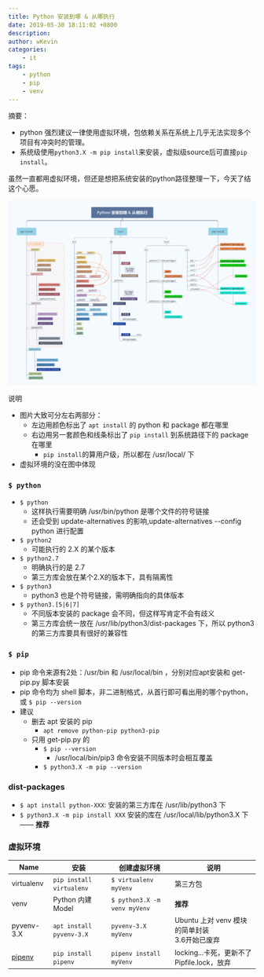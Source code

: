 ```yaml
---
title: Python 安装到哪 & 从哪执行
date: 2019-05-30 18:11:02 +0800
description: 
author: wKevin
categories: 
    - it
tags:
    - python
    - pip
    - venv
---
```


摘要：
- python 强烈建议一律使用虚拟环境，包依赖关系在系统上几乎无法实现多个项目有冲突时的管理。
- 系统级使用`python3.X -m pip install`来安装，虚拟级source后可直接`pip install`。

虽然一直都用虚拟环境，但还是想把系统安装的python路径整理一下，今天了结这个心愿。

![右键查看大图](/images/posts/2019-05-30-python.where/python.where.png)

说明

- 图片大致可分左右两部分：
    - 左边用颜色标出了 `apt install` 的 python 和 package 都在哪里
    - 右边用另一套颜色和线条标出了 `pip install` 到系统路径下的 package 在哪里
        - `pip install`的算用户级，所以都在 /usr/local/ 下
- 虚拟环境的没在图中体现

### `$ python`

- `$ python`
    - 这样执行需要明确 /usr/bin/python 是哪个文件的符号链接
    - 还会受到 update-alternatives 的影响,update-alternatives --config python 进行配置
- `$ python2`
    - 可能执行的 2.X 的某个版本
- `$ python2.7`
    - 明确执行的是 2.7
    - 第三方库会放在某个2.X的版本下，具有隔离性
- `$ python3`
    - python3 也是个符号链接，需明确指向的具体版本
- `$ python3.[5|6|7]`
    - 不同版本安装的 package 会不同，但这样写肯定不会有歧义
    - 第三方库会统一放在 /usr/lib/python3/dist-packages 下，所以 python3 的第三方库要具有很好的兼容性

### `$ pip`

- pip 命令来源有2处：/usr/bin 和 /usr/local/bin ，分别对应apt安装和 get-pip.py 脚本安装
- pip 命令均为 shell 脚本，非二进制格式，从首行即可看出用的哪个python，或 `$ pip --version`
- 建议
    - 删去 apt 安装的 pip
        - `apt remove python-pip python3-pip`
    - 只用 get-pip.py 的
        - `$ pip --version`
            - /usr/local/bin/pip3 命令安装不同版本时会相互覆盖
        - `$ python3.X -m pip --version`

### dist-packages

- `$ apt install python-XXX`: 安装的第三方库在 /usr/lib/python3 下
- `$ python3.X -m pip install XXX` 安装的库在 /usr/local/lib/python3.X 下 —— **推荐**

### 虚拟环境

|Name|安装|创建虚拟环境|说明|
|----|----|------------|----|
|virtualenv|`pip install virtualenv`| `$ virtualenv myVenv`|第三方包|
|venv| Python 内建 Model|`$ python3.X -m venv myVenv`|**推荐**|
|pyvenv-3.X|`apt install pyvenv-3.X`|`pyvenv-3.X myVenv`|Ubuntu 上对 venv 模块的简单封装<br>3.6开始已废弃|
|[pipenv](https://github.com/pypa/pipenv)|`pip install pipenv`|`pipenv install myVenv`|locking...卡死，更新不了 Pipfile.lock，放弃|
